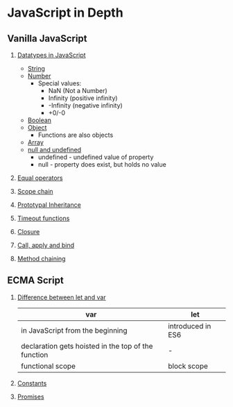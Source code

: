 # JavaScript in Depth

## Vanilla JavaScript

1. [Datatypes in JavaScript](./datatypes)
    - [String](./datatypes/string.js)
    - [Number](./datatypes/number.js)
        - Special values:
            - NaN (Not a Number)
            - Infinity (positive infinity)
            - -Infinity (negative infinity)
            - +0/-0
    - [Boolean](./datatypes/boolean.js)
    - [Object](./datatypes/object.js)
        - Functions are also objects
    - [Array](./datatypes/array.js)
    - [null and undefined](./datatypes/null-and-undefined.js)
        - undefined - undefined value of property
        - null - property does exist, but holds no value

2. [Equal operators](./equal-operators.js)

3. [Scope chain](./scope-chain.js)

4. [Prototypal Inheritance](./prototypal-inheritance.js)

5. [Timeout functions](./timeout-functions.js)

6. [Closure](./closure.js)

7. [Call, apply and bind](./call-apply-bind.js)

8. [Method chaining](./method-chaining.js)


## ECMA Script

1. [Difference between let and var](./ecma-script/let-var-difference.js)

    | var                                                   | let               |
    |-------------------------------------------------------|-------------------|
    | in JavaScript from the beginning                      | introduced in ES6 |
    | declaration gets hoisted in the top of the function   | -                 |
    | functional scope                                      | block scope       |

2. [Constants](./ecma-script/constants.js)

3. [Promises](./ecma-script/promises.js)